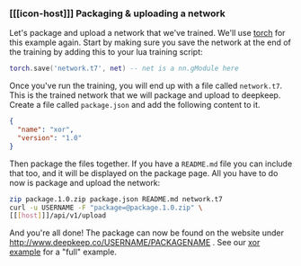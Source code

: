 ### [[[icon-host]]] Packaging & uploading a network

Let's package and upload a network that we've trained. We'll use
[torch](http://torch.ch) for this example again. Start by making sure you save
the network at the end of the training by adding this to your lua training script:

```lua
torch.save('network.t7', net) -- net is a nn.gModule here
```

Once you've run the training, you will end up with a file called `network.t7`.
This is the trained network that we will package and upload to deepkeep.
Create a file called `package.json` and add the following content to it.

```json
{
  "name": "xor",
  "version": "1.0"
}
```

Then package the files together. If you have a `README.md` file you can include
that too, and it will be displayed on the package page. All you have to do
now is package and upload the network:

```bash
zip package.1.0.zip package.json README.md network.t7
curl -u USERNAME -F "package=@package.1.0.zip" \
[[[host]]]/api/v1/upload
```

And you're all done! The package can now be found on the website under
http://www.deepkeep.co/USERNAME/PACKAGENAME . See our
[xor example](https://github.com/deepkeep/xor) for a "full" example.
